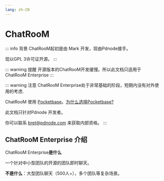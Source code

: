 ```yaml
---
lang: zh-CN
---
```

# ChatRooM <Badge type="tip" text="0.1.0" />

::: info 背景
ChatRooM起初是由 Mark 开发，现由Pdnode接手。

现以GPL 3许可证开源。
:::

::: warning 提醒
开源版本的ChatRooM开发缓慢。所以此文档只适用于ChatRooM Enterprise
:::


::: warning 注意
ChatRooM Enterprise处于非常基础的阶段，短期内没有对外使用的考虑.

ChatRooM 使用 [Pocketbase](https://pocketbase.io/)。[为什么选择Pocketbase?](/zh/chatroom/whypocketbase.md)

此文档只针对Pdnode 开发者。

你可以联系 bret@pdnode.com 来获取内部资格。
:::  

## ChatRooM Enterprise 介绍
ChatRooM Enterprise**是什么**

一个针对中小型团队的开源的团队即时聊天。


**不是什么**：大型团队聊天（500人+），多个团队等复杂场景。